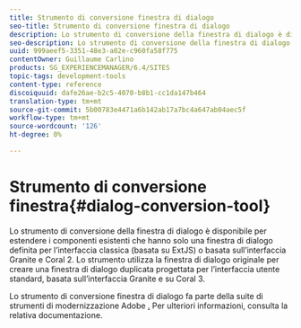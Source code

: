 ```yaml
---
title: Strumento di conversione finestra di dialogo
seo-title: Strumento di conversione finestra di dialogo
description: Lo strumento di conversione della finestra di dialogo è disponibile per estendere i componenti esistenti che hanno solo una finestra di dialogo definita per l’interfaccia classica
seo-description: Lo strumento di conversione della finestra di dialogo è disponibile per estendere i componenti esistenti che hanno solo una finestra di dialogo definita per l’interfaccia classica
uuid: 999aeef5-3351-48e3-a02e-c960fa58f775
contentOwner: Guillaume Carlino
products: SG_EXPERIENCEMANAGER/6.4/SITES
topic-tags: development-tools
content-type: reference
discoiquuid: dafe26ae-b2c5-4070-b8b1-cc1da147b464
translation-type: tm+mt
source-git-commit: 5b00783e4471a6b142ab17a7bc4a647ab04aec5f
workflow-type: tm+mt
source-wordcount: '126'
ht-degree: 0%

---
```



# Strumento di conversione finestra{#dialog-conversion-tool}

Lo strumento di conversione della finestra di dialogo è disponibile per estendere i componenti esistenti che hanno solo una finestra di dialogo definita per l’interfaccia classica (basata su ExtJS) o basata sull’interfaccia Granite e Coral 2. Lo strumento utilizza la finestra di dialogo originale per creare una finestra di dialogo duplicata progettata per l’interfaccia utente standard, basata sull’interfaccia Granite e su Coral 3.

Lo strumento di conversione finestra di dialogo fa parte della suite di strumenti di modernizzazione Adobe [.](modernization-tools.md) Per ulteriori informazioni, consulta la relativa documentazione.
